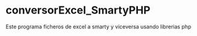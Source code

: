 # conversorExcel_SmartyPHP
Este programa ficheros de excel a smarty y viceversa usando librerias php
